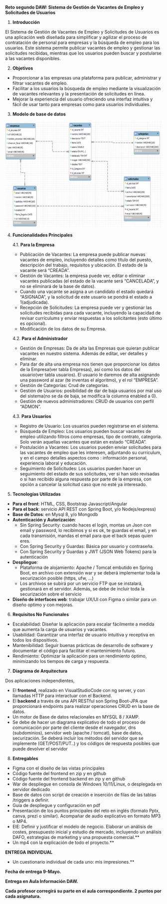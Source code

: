 **Reto segundo DAW: Sistema de Gestión de Vacantes de Empleo y Solicitudes de Usuarios**

1. **Introducción**

El Sistema de Gestión de Vacantes de Empleo y Solicitudes de Usuarios es una aplicación web diseñada para simplificar y agilizar el proceso de contratación de personal para empresas y la búsqueda de empleo para los usuarios. Este sistema permite publicar vacantes de empleo y gestionar las solicitudes recibidas, mientras que los usuarios pueden buscar y postularse a las vacantes disponibles.

2. **Objetivos**

- Proporcionar a las empresas una plataforma para publicar, administrar y filtrar vacantes de empleo.
- Facilitar a los usuarios la búsqueda de empleo mediante la visualización de vacantes relevantes y la presentación de solicitudes en línea.
- Mejorar la experiencia del usuario ofreciendo una interfaz intuitiva y fácil de usar tanto para empresas como para usuarios individuales.

3. **Modelo de base de datos**

![](Resources/Documentacion/img/Aspose.Words.3e67954a-83a3-4d22-bea4-71ab62b9e107.002.jpeg)

4. **Funcionalidades Principales**

   4.1. **Para la Empresa**
  
     - Publicación de Vacantes: La empresa puede publicar nuevas vacantes de empleo, incluyendo detalles como título del puesto, descripción del trabajo, requisitos y ubicación. El estado de la vacante será “CREADA”.
     - Gestión de Vacantes: la empresa puede ver, editar o eliminar vacantes publicadas (el estado de la vacante será “CANCELADA”, y no se eliminará de la base de datos).
     - Cuando una vacante se asigna a un candidato el estado quedará “ASIGNADA”, y la solicitud de este usuario se pondrá el estado a 1(adjudicada).
     - Recepción de Solicitudes: La empresa puede ver y gestionar las solicitudes recibidas para cada vacante, incluyendo la capacidad de revisar currículums y enviar respuestas a los solicitantes (esto último es opcional).
     - Modificación de los datos de su Empresa.

    4.2. **Para el Administrador**
  
     - Gestión de Empresas: Da de alta las Empresas que quieran publicar vacantes en nuestro sistema. Además de editar, ver detalles y eliminar.
     - Para dar de alta una empresa nos tienen que proporcionar los datos de la Empresa(ver tabla Empresas), así como los datos del usuario(ver tabla usuarios). El usuario le daremos de alta asignando una password al azar (te inventas el algoritmo), y el rol “EMPRESA”.
     - Gestión de Categorías: Crud de categorías.
     - Gestión de Usuarios: posibilidad de dar de baja usuarios por mal uso del sistema(no se da de baja, se modifica la columna enabled a 0).
     - Gestión de nuevos administradores: CRUD de usuarios con perfil “ADMON”.

    4.3. **Para Usuarios**
  
     - Registro de Usuario: Los usuarios pueden registrarse en el sistema.
     - Búsqueda de Empleo: Los usuarios pueden buscar vacantes de empleo utilizando filtros como empresas, tipo de contrato, categoría. Solo verán aquellas vacantes que están en estado “CREADA”.
     - Postulación a Vacantes: Los usuarios pueden enviar solicitudes para las vacantes de empleo que les interesen, adjuntando su currículum, y en el campo detalles aspectos como : información personal, experiencia laboral y educación.
     - Seguimiento de Solicitudes: Los usuarios pueden hacer un seguimiento del estado de sus solicitudes, ver si han sido revisadas o si han recibido alguna respuesta por parte de la empresa, con opción a cancelar la solicitud caso que no esté ya interesado.

5. **Tecnologías Utilizadas**

- **Para el front**: HTML, CSS, Bootstrap Javascript/Angular
- **Para el back**: servicio API REST con Spring Boot, y/o Nodejs/express)
- **Base de Datos**: en Mysql 8, y/o Mongodb
- **Autenticación y Autorización**:
  - Sin Spring Security: cuando haces el login, montas un Json con email y password, lo recibimos y si es ok, te guardas el email, y en cada transmisión, mandas el email para que el back sepas quien eres.
  - Con Spring Security y Guardas: Básica por usuario y contraseña.
  - Con Spring Security y Guardas y JWT (JSON Web Tokens) para la autenticación
- **Despliegue**:
  - Plataforma de alojamiento: Apache / Tomcat embutido en Spring Boot, en archivo con extensión war y se deberá implementar toda la securización posible (https, ufw, ...)
  - Los archivos se subirá por un servicio FTP que se instalará, gestionará en el servidor. Además, se debe de incluir toda la securización sobre el servicio
- **Diseño de interfaces web**: trabajar UX/UI con Figma o similar para un diseño optimo y con mejoras.

6. **Requisitos No Funcionales**

- Escalabilidad: Diseñar la aplicación para escalar fácilmente a medida que aumenta la carga de usuarios y vacantes.
- Usabilidad: Garantizar una interfaz de usuario intuitiva y receptiva en todos los dispositivos.
- Mantenibilidad: Seguir buenas prácticas de desarrollo de software y documentar el código para facilitar el mantenimiento futuro.
- Rendimiento: Optimizar la aplicación para un rendimiento óptimo, minimizando los tiempos de carga y respuesta.

7. **Diagrama de Arquitectura**

Dos aplicaciones independientes,

- El **frontend**, realizado en VisualStudioCode con ng server, y con llamadas HTTP para interactuar con el Backend.
- El **backend** a través de una API RESTful son Spring Boot-JPA que proporcionará endpoints para realizar operaciones CRUD en la base de datos.
- Un motor de Base de datos relacionales en MYSQL 8 / XAMP.
- Se debe de hacer un diagrama explicativo de todo el proceso de comunicación por parte del cliente desde el navegador, dns (subdominios), servidor web (apache / tomcat), base de datos, securización. Se deberá incluir los métodos del servidor que se implemente (GET/POST/PUT..) y los códigos de respuesta posibles que puede devolver el servidor

8. **Entregables**

- Figma con el diseño de las vistas principales
- Código fuente del frontend en zip y en github
- Código fuente del frontend backend en zip y en github
- War de despliegue en consola de Windows 10/11/Linux, o desplegada en servidor dedicado
- Base de datos con script de creación e inserción de filas de las tablas /triggers a definir.
- Guía de despliegue y configuración en pdf
- Presentación de los puntos principales del reto en inglés (formato Pptx, canva, prezi o similar). Acompañar de audio explicativo en formato MP3 o MP4.
- EIE: Definir y justificar el modelo de negocio. Elaborar un análisis de costes, presupuesto inicial y estudio de mercado, incluyendo un análisis DAFO, estrategias de marketing y una propuesta comercial.\*\*
- Un mp4 con la explicación de todo el proyecto.\*\*

**ENTREGA INDIVIDUAL**

- Un cuestionario individual de cada uno: mis impresiones.\*\*

**Fecha de entrega 9-Mayo.**

**Entrega en Aula Información DAW.**

**Cada profesor corregirá su parte en el aula correspondiente. 2 puntos por cada asignatura.**
